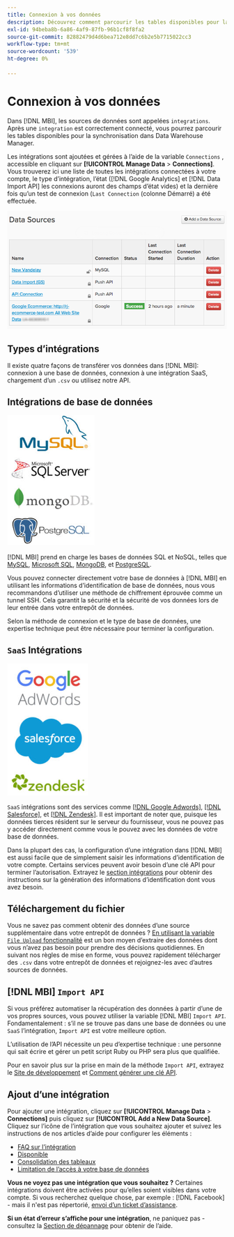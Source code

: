 ```yaml
---
title: Connexion à vos données
description: Découvrez comment parcourir les tables disponibles pour la synchronisation dans Data Warehouse Manager.
exl-id: 94beba8b-6a86-4af9-87fb-96b1cf8f8fa2
source-git-commit: 82882479d4d6bea712e8dd7c6b2e5b7715022cc3
workflow-type: tm+mt
source-wordcount: '539'
ht-degree: 0%

---
```


# Connexion à vos données

Dans [!DNL MBI], les sources de données sont appelées `integrations`. Après une `integration` est correctement connecté, vous pourrez parcourir les tables disponibles pour la synchronisation dans Data Warehouse Manager.

Les intégrations sont ajoutées et gérées à l’aide de la variable `Connections` , accessible en cliquant sur **[!UICONTROL Manage Data** > **Connections]**. Vous trouverez ici une liste de toutes les intégrations connectées à votre compte, le type d’intégration, l’état ([!DNL Google Analytics] et [!DNL Data Import API] les connexions auront des champs d’état vides) et la dernière fois qu’un test de connexion (`Last Connection` (colonne Démarré) a été effectuée.

![Data\_Sources\_Table.png](../../../assets/Data_Sources_Table.png)

## Types d’intégrations

Il existe quatre façons de transférer vos données dans [!DNL MBI]: connexion à une base de données, connexion à une intégration SaaS, chargement d’un `.csv` ou utilisez notre API.

## Intégrations de base de données

![Database\_icons.jpg](../../../assets/Database_icons.jpg)

[!DNL MBI] prend en charge les bases de données SQL et NoSQL, telles que [MySQL](../../importing-data/integrations/mysql-via-ssh-tunnel.md), [Microsoft SQL](../integrations/microsoft-sql-server.md), [MongoDB](../integrations/mongodb-via-ssh-tunnel.md), et [PostgreSQL](../integrations/postgresql.md).

Vous pouvez connecter directement votre base de données à [!DNL MBI] en utilisant les informations d’identification de base de données, nous vous recommandons d’utiliser une méthode de chiffrement éprouvée comme un tunnel SSH. Cela garantit la sécurité et la sécurité de vos données lors de leur entrée dans votre entrepôt de données.

Selon la méthode de connexion et le type de base de données, une expertise technique peut être nécessaire pour terminer la configuration.

## `SaaS` Intégrations

![](../../../assets/SaaS_icons.jpg)

`SaaS` intégrations sont des services comme [[!DNL Google Adwords]](../integrations/google-adwords.md), [[!DNL Salesforce]](../integrations/salesforce.md), et [[!DNL Zendesk]](../integrations/zendesk.md). Il est important de noter que, puisque les données tierces résident sur le serveur du fournisseur, vous ne pouvez pas y accéder directement comme vous le pouvez avec les données de votre base de données.

Dans la plupart des cas, la configuration d’une intégration dans [!DNL MBI] est aussi facile que de simplement saisir les informations d’identification de votre compte. Certains services peuvent avoir besoin d’une clé API pour terminer l’autorisation. Extrayez le [section intégrations](../integrations/integrations.md) pour obtenir des instructions sur la génération des informations d’identification dont vous avez besoin.

## Téléchargement du fichier

Vous ne savez pas comment obtenir des données d’une source supplémentaire dans votre entrepôt de données ? [En utilisant la variable `File Upload` fonctionnalité](../connecting-data/using-file-uploader.md) est un bon moyen d’extraire des données dont vous n’avez pas besoin pour prendre des décisions quotidiennes. En suivant nos règles de mise en forme, vous pouvez rapidement télécharger des `.csv` dans votre entrepôt de données et rejoignez-les avec d’autres sources de données.

## [!DNL MBI] `Import API`

Si vous préférez automatiser la récupération des données à partir d’une de vos propres sources, vous pouvez utiliser la variable [!DNL MBI] `Import API`. Fondamentalement : s’il ne se trouve pas dans une base de données ou une `SaaS` l’intégration, `Import API` est votre meilleure option.

L’utilisation de l’API nécessite un peu d’expertise technique : une personne qui sait écrire et gérer un petit script Ruby ou PHP sera plus que qualifiée.

Pour en savoir plus sur la prise en main de la méthode `Import API`, extrayez le [Site de développement](https://developer.adobe.com/commerce/services/reporting/) et [Comment générer une clé API](https://developer.adobe.com/commerce/services/reporting/import-api/).

## Ajout d’une intégration

Pour ajouter une intégration, cliquez sur **[!UICONTROL Manage Data** > **Connections]** puis cliquez sur **[!UICONTROL Add a New Data Source]**. Cliquez sur l’icône de l’intégration que vous souhaitez ajouter et suivez les instructions de nos articles d’aide pour configurer les éléments :

* [FAQ sur l’intégration](https://support.magento.com/hc/en-us/sections/360003161871-Integration-FAQ)
* [Disponible ](../integrations/integrations.md)
* [Consolidation des tableaux](../../../best-practices/consolidating-your-tables.md)
* [Limitation de l’accès à votre base de données](../../../administrator/account-management/restrict-db-access.md)

**Vous ne voyez pas une intégration que vous souhaitez ?** Certaines intégrations doivent être activées pour qu’elles soient visibles dans votre compte. Si vous recherchez quelque chose, par exemple : [!DNL Facebook] - mais il n&#39;est pas répertorié, [envoi d’un ticket d’assistance](../../../guide-overview.md).

**Si un état d’erreur s’affiche pour une intégration**, ne paniquez pas - consultez la [Section de dépannage](https://support.magento.com/hc/en-us/sections/360003078151) pour obtenir de l’aide.
